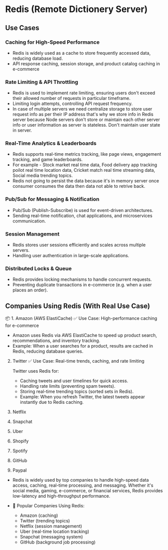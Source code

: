 # Redis (Remote Dictionery Server)

## Use Cases

### Caching for High-Speed Performance
   - Redis is widely used as a cache to store frequently accessed data, reducing database load.
   - API response caching, session storage, and product catalog caching in e-commerce

### Rate Limiting & API Throttling
   - Redis is used to implement rate limiting, ensuring users don't exceed their allowed number of requests in particular timeframe.
   - Limiting login attempts, controlling API request frequency.
   - In case of multiple servers we need centralize storage to store user request info as per their IP address that's why we store info in Redis server because Node servers don't store or maintain each other server info or user information as server is stateless. Don't maintain user state in server.

### Real-Time Analytics & Leaderboards
   - Redis supports real-time metrics tracking, like page views, engagement tracking, and game leaderboards.
   - For example - Stock market real time data, Food delivery app tracking poilot real time location data, Cricket match real time streaming data, Social media trending topics.
   - Redis not going to persist the data because it's in memory server once consumer consumes the data then data not able to retrive back.

### Pub/Sub for Messaging & Notification
   - Pub/Sub (Publish-Subscribe) is used for event-driven architectures.
   - Sending real-time notification, chat applications, and microservices communication.

### Session Management
   - Redis stores user sessions efficiently and scales across multiple servers.
   - Handling user authentication in large-scale applications.

### Distributed Locks & Queue
   - Redis provides locking mechanisms to handle concurrent requests.
   - Preventing duplicate transactions in e-commerce (e.g. when a user places an order).

## Companies Using Redis (With Real Use Case)
📦 1. Amazon (AWS ElastiCache)
✅ Use Case: High-performance caching for e-commerce

   -  Amazon uses Redis via AWS ElastiCache to speed up product search, recommendations, and inventory tracking.
   -  Example: When a user searches for a product, results are cached in Redis, reducing database queries.

2. Twitter
   ✅ Use Case: Real-time trends, caching, and rate limiting

   Twitter uses Redis for:
      - Caching tweets and user timelines for quick access.
      - Handling rate limits (preventing spam tweets).
      - Storing real-time trending topics (sorted sets in Redis).
      - Example: When you refresh Twitter, the latest tweets appear instantly due to Redis caching.

3. Netflix

4. Snapchat

5. Uber

6. Shopify

7. Spotify

8. GitHub

10. Paypal

- Redis is widely used by top companies to handle high-speed data access, caching, real-time processing, and messaging. Whether it's social media, gaming, e-commerce, or financial services, Redis provides low-latency and high-throughput performance.

- 🚀 Popular Companies Using Redis: 
   - Amazon (caching)
   - Twitter (trending topics)
   - Netflix (session management)
   - Uber (real-time location tracking)      
   - Snapchat (messaging system)
   - GitHub (background job processing)